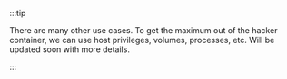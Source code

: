 :::tip

There are many other use cases. To get the maximum out of the hacker container, we can use host privileges, volumes, processes, etc. Will be updated soon with more details.

:::
